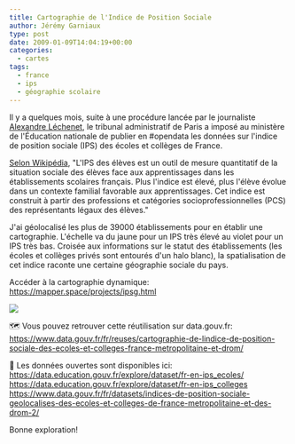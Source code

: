 ```yaml
---
title: Cartographie de l'Indice de Position Sociale
author: Jérémy Garniaux
type: post
date: 2009-01-09T14:04:19+00:00
categories:
  - cartes
tags:
  - france
  - ips
  - géographie scolaire
---
```


Il y a quelques mois, suite à une procédure lancée par le journaliste [Alexandre Léchenet](https://mastodon.social/@alphoenix), le tribunal administratif de Paris a imposé au ministère de l'Éducation nationale de publier en #opendata les données sur l'indice de position sociale (IPS) des écoles et collèges de France.

[Selon Wikipédia](https://fr.wikipedia.org/wiki/Indice_de_position_sociale
), "L'IPS des élèves est un outil de mesure quantitatif de la situation sociale des élèves face aux apprentissages dans les établissements scolaires français. Plus l'indice est élevé, plus l'élève évolue dans un contexte familial favorable aux apprentissages. Cet indice est construit à partir des professions et catégories socioprofessionnelles (PCS) des représentants légaux des élèves."

J'ai géolocalisé les plus de 39000 établissements pour en établir une cartographie. L'échelle va du jaune pour un IPS très élevé au violet pour un IPS très bas. Croisée aux informations sur le statut des établissements (les écoles et collèges privés sont entourés d'un halo blanc), la spatialisation de cet indice raconte une certaine géographie sociale du pays.

Accéder à la cartographie dynamique: https://mapper.space/projects/ipsg.html

![](albums/ipsg/ipsg1.png)

🗺 Vous pouvez retrouver cette réutilisation sur data.gouv.fr:  
https://www.data.gouv.fr/fr/reuses/cartographie-de-lindice-de-position-sociale-des-ecoles-et-colleges-france-metropolitaine-et-drom/  

📄 Les données ouvertes sont disponibles ici:   
https://data.education.gouv.fr/explore/dataset/fr-en-ips_ecoles/  
https://data.education.gouv.fr/explore/dataset/fr-en-ips_colleges  
https://www.data.gouv.fr/fr/datasets/indices-de-position-sociale-geolocalises-des-ecoles-et-colleges-de-france-metropolitaine-et-des-drom-2/  

Bonne exploration!